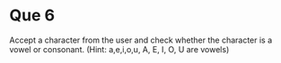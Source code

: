 # Que 6

Accept a character from the user and check whether the character is a vowel or consonant. (Hint: a,e,i,o,u, A, E, I, O, U are vowels)
